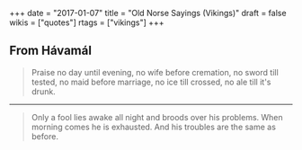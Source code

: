 +++
date = "2017-01-07"
title = "Old Norse Sayings (Vikings)"
draft = false
wikis = ["quotes"]
rtags = ["vikings"]
+++

## From Hávamál

> Praise no day until evening, no wife before cremation, no sword till tested,
> no maid before marriage, no ice till crossed, no ale till it's drunk.

---

> Only a fool lies awake all night and broods over his problems. When morning
> comes he is exhausted. And his troubles are the same as before.
